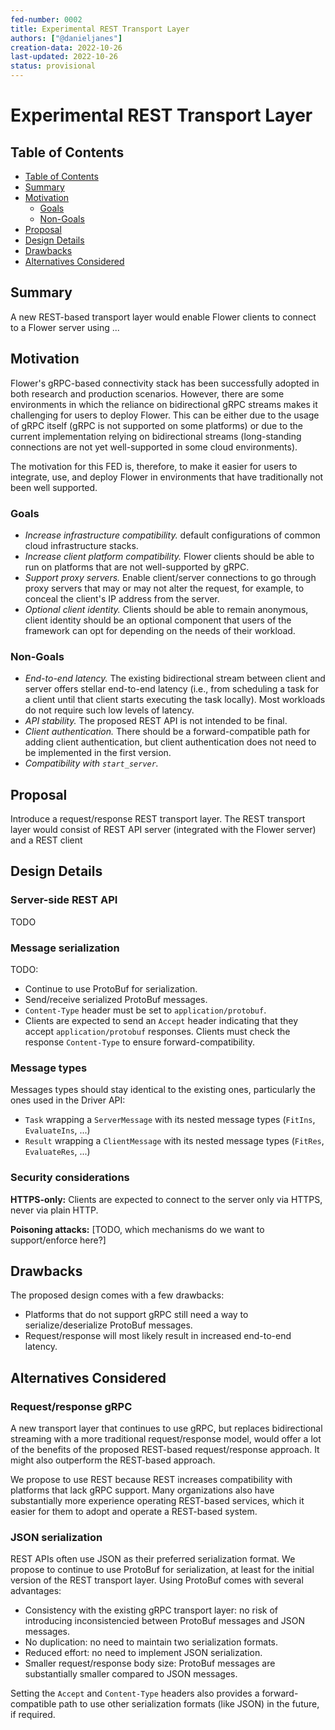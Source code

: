 ```yaml
---
fed-number: 0002
title: Experimental REST Transport Layer
authors: ["@danieljanes"]
creation-data: 2022-10-26
last-updated: 2022-10-26
status: provisional
---
```


# Experimental REST Transport Layer

## Table of Contents

- [Table of Contents](#table-of-contents)
- [Summary](#summary)
- [Motivation](#motivation)
  - [Goals](#goals)
  - [Non-Goals](#non-goals)
- [Proposal](#proposal)
- [Design Details](#design-details)
- [Drawbacks](#drawbacks)
- [Alternatives Considered](#alternatives-considered)

## Summary

A new REST-based transport layer would enable Flower clients to connect to a Flower server using ...

## Motivation

Flower's gRPC-based connectivity stack has been successfully adopted in both research and production scenarios. However, there are some environments in which the reliance on bidirectional gRPC streams makes it challenging for users to deploy Flower. This can be either due to the usage of gRPC itself (gRPC is not supported on some platforms) or due to the current implementation relying on bidirectional streams (long-standing connections are not yet well-supported in some cloud environments).

The motivation for this FED is, therefore, to make it easier for users to integrate, use, and deploy Flower in environments that have traditionally not been well supported.

### Goals

- *Increase infrastructure compatibility.* default configurations of common cloud infrastructure stacks.
- *Increase client platform compatibility.* Flower clients should be able to run on platforms that are not well-supported by gRPC.
- *Support proxy servers.* Enable client/server connections to go through proxy servers that may or may not alter the request, for example, to conceal the client's IP address from the server.
- *Optional client identity.* Clients should be able to remain anonymous, client identity should be an optional component that users of the framework can opt for depending on the needs of their workload.

### Non-Goals

- *End-to-end latency.* The existing bidirectional stream between client and server offers stellar end-to-end latency (i.e., from scheduling a task for a client until that client starts executing the task locally). Most workloads do not require such low levels of latency.
- *API stability.* The proposed REST API is not intended to be final.
- *Client authentication.* There should be a forward-compatible path for adding client authentication, but client authentication does not need to be implemented in the first version.
- *Compatibility with `start_server`.*

## Proposal

Introduce a request/response REST transport layer. The REST transport layer would consist of REST API server (integrated with the Flower server) and a REST client 

## Design Details

### Server-side REST API

TODO

### Message serialization

TODO:
- Continue to use ProtoBuf for serialization.
- Send/receive serialized ProtoBuf messages.
- `Content-Type` header must be set to `application/protobuf`.
- Clients are expected to send an `Accept` header indicating that they accept `application/protobuf` responses. Clients must check the response `Content-Type` to ensure forward-compatibility.

### Message types

Messages types should stay identical to the existing ones, particularly the ones used in the Driver API:

- `Task` wrapping a `ServerMessage` with its nested message types (`FitIns`, `EvaluateIns`, ...)
- `Result` wrapping a `ClientMessage` with its nested message types (`FitRes`, `EvaluateRes`, ...) 

### Security considerations

**HTTPS-only:** Clients are expected to connect to the server only via HTTPS, never via plain HTTP.

**Poisoning attacks:** [TODO, which mechanisms do we want to support/enforce here?]

## Drawbacks

The proposed design comes with a few drawbacks:

- Platforms that do not support gRPC still need a way to serialize/deserialize ProtoBuf messages.
- Request/response will most likely result in increased end-to-end latency.

## Alternatives Considered

### Request/response gRPC

A new transport layer that continues to use gRPC, but replaces bidirectional streaming with a more traditional request/response model, would offer a lot of the benefits of the proposed REST-based request/response approach. It might also outperform the REST-based approach.

We propose to use REST because REST increases compatibility with platforms that lack gRPC support. Many organizations also have substantially more experience operating REST-based services, which it easier for them to adopt and operate a REST-based system.

### JSON serialization

REST APIs often use JSON as their preferred serialization format. We propose to continue to use ProtoBuf for serialization, at least for the initial version of the REST transport layer. Using ProtoBuf comes with several advantages:

- Consistency with the existing gRPC transport layer: no risk of introducing inconsistencied between ProtoBuf messages and JSON messages.
- No duplication: no need to maintain two serialization formats.
- Reduced effort: no need to implement JSON serialization.
- Smaller request/response body size: ProtoBuf messages are substantially smaller compared to JSON messages.

Setting the `Accept` and `Content-Type` headers also provides a forward-compatible path to use other serialization formats (like JSON) in the future, if required.
